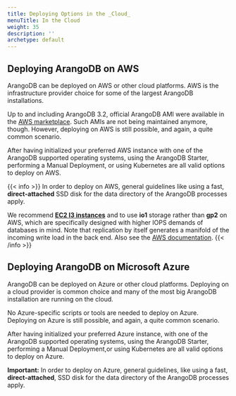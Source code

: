 ```yaml
---
title: Deploying Options in the _Cloud_
menuTitle: In the Cloud
weight: 35
description: ''
archetype: default
---
```

## Deploying ArangoDB on AWS

ArangoDB can be deployed on AWS or other cloud platforms. AWS is the
infrastructure provider choice for some of the largest ArangoDB installations.

Up to and including ArangoDB 3.2, official ArangoDB AMI were available in the
[AWS marketplace](https://aws.amazon.com/marketplace/search/results/ref=dtl_navgno_search_box?page=1&searchTerms=arangodb).
Such AMIs are not being maintained anymore, though. However, deploying on AWS
is still possible, and again, a quite common scenario.

After having initialized your preferred AWS instance with one of the ArangoDB supported
operating systems, using the ArangoDB Starter, performing a Manual Deployment, or using
Kubernetes are all valid options to deploy on AWS.

{{< info >}}
In order to deploy on AWS, general guidelines like using a fast, **direct-attached**
SSD disk for the data directory of the ArangoDB processes apply.

We recommend [**EC2 I3 instances**](https://aws.amazon.com/ec2/instance-types/i3/)
and to use **io1** storage rather than **gp2** on AWS, which are specifically
designed with higher IOPS demands of databases in mind. Note that replication by
itself generates a manifold of the incoming write load in the back end. Also see the
[AWS documentation](https://docs.aws.amazon.com/AWSEC2/latest/UserGuide/EBSVolumeTypes.html).
{{< /info >}}

## Deploying ArangoDB on Microsoft Azure

ArangoDB can be deployed on Azure or other cloud platforms. Deploying on a cloud
provider is common choice and many of the most big ArangoDB installation are running
on the cloud.

No Azure-specific scripts or tools are needed to deploy on Azure. Deploying on Azure
is still possible, and again, a quite common scenario.

After having initialized your preferred Azure instance, with one of the ArangoDB supported
operating systems, using the ArangoDB Starter, performing a Manual Deployment,or using
Kubernetes are all valid options to deploy on Azure.

**Important:** In order to deploy on Azure, general guidelines, like using a fast,
**direct-attached**, SSD disk for the data directory of the ArangoDB processes
apply.